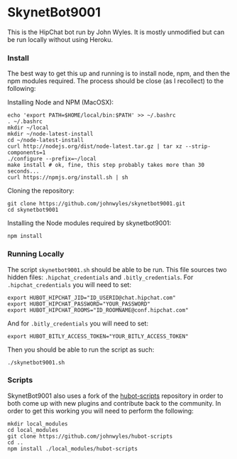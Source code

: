# SkynetBot9001

This is the HipChat bot run by John Wyles.  It is mostly unmodified but can be run locally without using Heroku.

### Install

The best way to get this up and running is to install node, npm, and then the npm modules required.  The process should be close (as I recollect) to the following:

Installing Node and NPM (MacOSX):

    echo 'export PATH=$HOME/local/bin:$PATH' >> ~/.bashrc
    . ~/.bashrc
    mkdir ~/local
    mkdir ~/node-latest-install
    cd ~/node-latest-install
    curl http://nodejs.org/dist/node-latest.tar.gz | tar xz --strip-components=1
    ./configure --prefix=~/local
    make install # ok, fine, this step probably takes more than 30 seconds...
    curl https://npmjs.org/install.sh | sh

Cloning the repository:

    git clone https://github.com/johnwyles/skynetbot9001.git
    cd skynetbot9001

Installing the Node modules required by skynetbot9001:

    npm install


### Running Locally

The script `skynetbot9001.sh` should be able to be run.  This file sources two hidden files: `.hipchat_credentials` and `.bitly_credentials`.  For `.hipchat_credentials` you will need to set:

    export HUBOT_HIPCHAT_JID="ID_USERID@chat.hipchat.com"
    export HUBOT_HIPCHAT_PASSWORD="YOUR_PASSWORD"
    export HUBOT_HIPCHAT_ROOMS="ID_ROOMNAME@conf.hipchat.com"

And for `.bitly_credentials` you will need to set:

    export HUBOT_BITLY_ACCESS_TOKEN="YOUR_BITLY_ACCESS_TOKEN"

Then you should be able to run the script as such:

    ./skynetbot9001.sh

### Scripts

SkynetBot9001 also uses a fork of the [hubot-scripts][hubot-scripts] repository in order to both come up with new
plugins and contribute back to the community.  In order to get this working you will need to perform
the following:

    mkdir local_modules
    cd local_modules
    git clone https://github.com/johnwyles/hubot-scripts
    cd ..
    npm install ./local_modules/hubot-scripts

[hubot-scripts]: https://github.com/johnwyles/hubot-scripts

